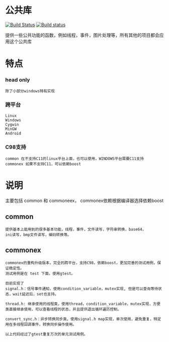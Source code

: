# 公共库
[![Build Status](https://travis-ci.org/butterflyy/externals.svg?branch=develop)](https://travis-ci.org/butterflyy/externals)
[![Build status](https://ci.appveyor.com/api/projects/status/w3a3cyim034ca4on?svg=true)](https://ci.appveyor.com/project/butterflyy/externals)

提供一些公共功能的函数，例如线程，事件，图片处理等，所有其他的项目都会应用这个公共库

# 特点

### head only
    除了小部分windows特有实现

### 跨平台
    Linux
    Windows
    Cygwin
    MinGW
    Android

### C98支持
	common 在不支持C11的linux平台上面，也可以使用，WINDOWS平台需要C11支持
	commonex 如果不支持C11，可以依赖boost

# 说明

主要包括 common 和 commoneex， commonex依赖根据编译器选择依赖boost

## common 
	提供基本上能用到的很多基本功能，线程，事件，文件读写，字符串转换，base64，
	ini读写，bmp文件读写，编码转换等。

## commonex
	commonex的重构升级版本，完全的跨平台，支持C98，依赖boost，更加完善的测试用例，保证稳定性。
	测试用例是在 test 下面，使用gtest。
	
	目前实现了 
	signal.h：信号事件通知，使用condition_variable，mutex实现, 但是可以查询等待状态，wait延迟后，set也支持。
	
	thread.h: 继承使用的线程类，使用thread，condition_variable，mutex实现，方便类直接继承使用，可以查看线程的状态，并且提供退出循环遍历控制。
	
	convert_sync.h：异步转换同步类，使用signal.h map实现，单次使用，避免重复，特定用在多线程回调事件，转换同步操作使用。
	
	以上代码经过了gtest重复万次的单元测试用例。

